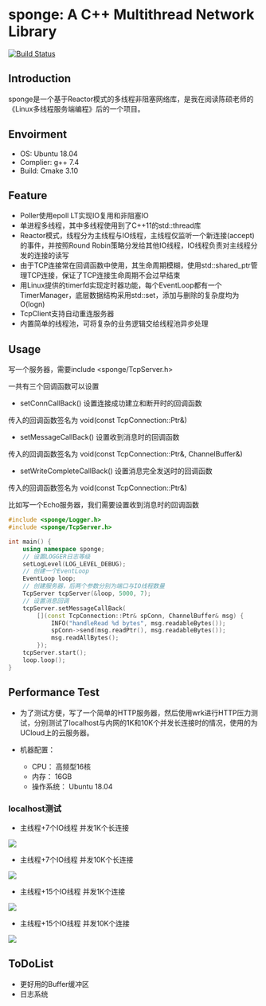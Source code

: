 # sponge: A C++ Multithread Network Library

[![Build Status](https://travis-ci.org/vhyz/sponge.svg?branch=master)](https://travis-ci.org/vhyz/sponge)

## Introduction

sponge是一个基于Reactor模式的多线程非阻塞网络库，是我在阅读陈硕老师的《Linux多线程服务端编程》后的一个项目。

## Envoirment

* OS: Ubuntu 18.04
* Complier: g++ 7.4
* Build: Cmake 3.10

## Feature

* Poller使用epoll LT实现IO复用和非阻塞IO
* 单进程多线程，其中多线程使用到了C++11的std::thread库
* Reactor模式，线程分为主线程与IO线程，主线程仅监听一个新连接(accept)的事件，并按照Round Robin策略分发给其他IO线程，IO线程负责对主线程分发的连接的读写
* 由于TCP连接常在回调函数中使用，其生命周期模糊，使用std::shared_ptr管理TCP连接，保证了TCP连接生命周期不会过早结束
* 用Linux提供的timerfd实现定时器功能，每个EventLoop都有一个TimerManager，底层数据结构采用std::set，添加与删除的复杂度均为O(logn)
* TcpClient支持自动重连服务器
* 内置简单的线程池，可将复杂的业务逻辑交给线程池异步处理

## Usage

写一个服务器，需要include <sponge/TcpServer.h>

一共有三个回调函数可以设置

* setConnCallBack() 设置连接成功建立和断开时的回调函数 

传入的回调函数签名为 void(const TcpConnection::Ptr&)
* setMessageCallBack() 设置收到消息时的回调函数 

传入的回调函数签名为 void(const TcpConnection::Ptr&, ChannelBuffer&)
* setWriteCompleteCallBack() 设置消息完全发送时的回调函数

传入的回调函数签名为 void(const TcpConnection::Ptr&)

比如写一个Echo服务器，我们需要设置收到消息时的回调函数

```C++
#include <sponge/Logger.h>
#include <sponge/TcpServer.h>

int main() {
    using namespace sponge;
    // 设置LOGGER日志等级
    setLogLevel(LOG_LEVEL_DEBUG);
    // 创建一个EventLoop
    EventLoop loop;
    // 创建服务器，后两个参数分别为端口与IO线程数量
    TcpServer tcpServer(&loop, 5000, 7);
    // 设置消息回调
    tcpServer.setMessageCallBack(
        [](const TcpConnection::Ptr& spConn, ChannelBuffer& msg) {
            INFO("handleRead %d bytes", msg.readableBytes());
            spConn->send(msg.readPtr(), msg.readableBytes());
            msg.readAllBytes();
        });
    tcpServer.start();
    loop.loop();
}
```

## Performance Test

* 为了测试方便，写了一个简单的HTTP服务器，然后使用wrk进行HTTP压力测试，分别测试了localhost与内网的1K和10K个并发长连接时的情况，使用的为UCloud上的云服务器。

* 机器配置：
    * CPU： 高频型16核
    * 内存： 16GB
    * 操作系统： Ubuntu 18.04

### localhost测试

* 主线程+7个IO线程 并发1K个长连接

![](https://github.com/vhyz/sponge/blob/master/img/1.png)

* 主线程+7个IO线程 并发10K个长连接

![](https://github.com/vhyz/sponge/blob/master/img/2.png)

* 主线程+15个IO线程 并发1K个连接

![](https://github.com/vhyz/sponge/blob/master/img/3.png)

* 主线程+15个IO线程 并发10K个连接

![](https://github.com/vhyz/sponge/blob/master/img/4.png)

## ToDoList

* 更好用的Buffer缓冲区
* 日志系统